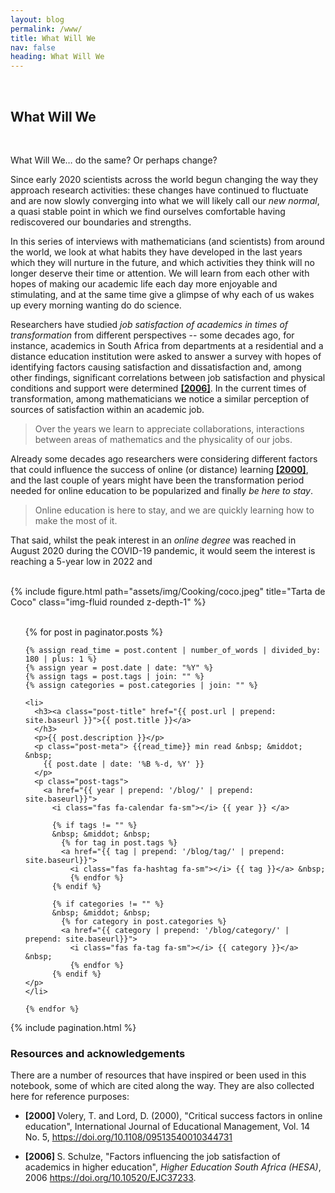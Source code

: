 ```yaml
---
layout: blog
permalink: /www/
title: What Will We
nav: false
heading: What Will We
---
```



<br>
   
<h2> What Will We </h2>
     
    
<br>

What Will We… do the same? Or perhaps change? 

 
Since early 2020 scientists across the world begun changing the way they approach research activities: these changes have continued to fluctuate and are now slowly converging into what we will likely call our <i>new normal</i>, a quasi stable point in which we find ourselves comfortable having rediscovered our boundaries and strengths.  

In this series of interviews with mathematicians (and scientists) from around the world, we look at what habits they have developed in the last years which they will nurture in the future, and which activities they think will no longer deserve their time or attention. We will learn from each other with hopes of making our academic life each day more enjoyable and stimulating, and at the same time give a glimpse of why each of us wakes up every morning wanting do do science. 
  
Researchers have studied <i>  job  satisfaction  of academics in times of transformation </i> from different perspectives -- some decades ago, for instance, academics in South Africa  from departments at a residential and a distance education institution were asked to answer a survey with hopes of identifying factors causing satisfaction and dissatisfaction  and, among other findings, significant correlations between job satisfaction and physical conditions and support  were determined <b> <a href="https://doi.org/10.10520/EJC37233">[2006]</a></b>. In the current times of transformation, among mathematicians we notice a similar perception of sources of satisfaction within an academic job. 
  
 <blockquote> 
Over the years we learn to appreciate collaborations, interactions between areas of mathematics and the physicality of our jobs. 
</blockquote>
 
 Already some decades ago researchers were considering different factors that could influence the success of online (or distance) learning <a href="https://doi.org/10.1108/09513540010344731"><b>[2000]</b></a>, and the last couple of years might have been the transformation period needed for online education to be popularized and finally <i> be here to stay</i>. 

 <blockquote> 
Online education is here to stay, and we are quickly learning how to make the most of it. 
</blockquote>

That said, whilst the peak interest in an <i> online degree </i> was reached in August 2020 during the COVID-19 pandemic, it would seem the interest is reaching a 5-year low in 2022 and 


<br>

 
<div class="row">
    <div class="col-sm mt-3 mt-md-0">
        {% include figure.html path="assets/img/Cooking/coco.jpeg" title="Tarta de Coco" class="img-fluid rounded z-depth-1" %}
    </div>
     </div>

<br>
 


  <ul class="post-list">
    {% for post in paginator.posts %}

    {% assign read_time = post.content | number_of_words | divided_by: 180 | plus: 1 %}
    {% assign year = post.date | date: "%Y" %}
    {% assign tags = post.tags | join: "" %}
    {% assign categories = post.categories | join: "" %}

    <li>
      <h3><a class="post-title" href="{{ post.url | prepend: site.baseurl }}">{{ post.title }}</a>
      </h3>
      <p>{{ post.description }}</p>
      <p class="post-meta"> {{read_time}} min read &nbsp; &middot; &nbsp;
        {{ post.date | date: '%B %-d, %Y' }}
      </p>
      <p class="post-tags">
        <a href="{{ year | prepend: '/blog/' | prepend: site.baseurl}}">
          <i class="fas fa-calendar fa-sm"></i> {{ year }} </a>

          {% if tags != "" %}
          &nbsp; &middot; &nbsp;
            {% for tag in post.tags %}
            <a href="{{ tag | prepend: '/blog/tag/' | prepend: site.baseurl}}">
              <i class="fas fa-hashtag fa-sm"></i> {{ tag }}</a> &nbsp;
              {% endfor %}
          {% endif %}

          {% if categories != "" %}
          &nbsp; &middot; &nbsp;
            {% for category in post.categories %}
            <a href="{{ category | prepend: '/blog/category/' | prepend: site.baseurl}}">
              <i class="fas fa-tag fa-sm"></i> {{ category }}</a> &nbsp;
              {% endfor %}
          {% endif %}
    </p>
    </li>

    {% endfor %}
  </ul>


  {% include pagination.html %}

 
<h3> <a id="conclusions_resources"> Resources and acknowledgements</a></h3>
   
There are a number of resources that have inspired or been used in this notebook, some of which are cited along the way. They are also collected here for reference purposes:

- <b>[2000] </b> Volery, T. and Lord, D. (2000), "Critical success factors in online education", International Journal of Educational Management, Vol. 14 No. 5, <a href="https://doi.org/10.1108/09513540010344731">https://doi.org/10.1108/09513540010344731</a>


- <b>[2006] </b> S. Schulze, "Factors influencing the job satisfaction of academics in higher education", <i>Higher Education South Africa (HESA)</i>, 2006 <a href="https://doi.org/10.10520/EJC37233">https://doi.org/10.10520/EJC37233</a>. 


